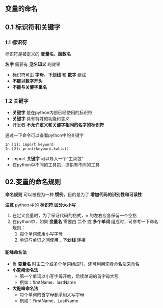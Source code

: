 ## 变量的命名

## 0.1 标识符和关键字

### 1.1 标识符

标识符是被定义的 **变量名、函数名**

**名字** 需要有 **见名知义** 的效果

- 标识符可由 **字母、下划线** 和 **数字** 组成
- **不能以数字开头**
- **不能与关健字重名**

### 1.2 关键字

- **关键字** 是在python内部已经使用的标识符
- **关键字** 具有特殊的功能和含义
- 开发者 **不允许定义和关键字相同的名字的标识符**

通过一下命令可以查看python中的关键字

```
In [1]: import keyword
In [2]: print(keyword.kwlist)
```

- import **关键字** 可以导入一个“工具包”
- 在python中不同的工具包，提供有不同的工具

## 02.变量的命名规则

**命名规则** 可以被视为一种 **惯例**，目的是为了 **增加代码的识别性和可读性**

**注意** python 中的 **标识符** **区分大小写**

1. 在定义变量时，为了保证代码的格式，= 的左右应各保留一个空格
2. 在python中，如果 **变量名** 需要由 **二个** 或 **多个单词** 组成时，可参考一下命名规则：
   1. 每个单词使用小写字母
   2. 单词与单词之间使用 _ **下划线** 连接

#### 驼峰命名法

- 当 **变量名** 时由二个或多个单词组成时，还可利用驼峰命名法来命名
- **小驼峰命名法**
  - 第一个单词以小写字母开始，后续单词的首字母大写
  - 例如：firstName、lastName
- **大驼峰命名法**
  - 每个单词的首字母都采用大写字母
  - 例如：FirstName、LastName

